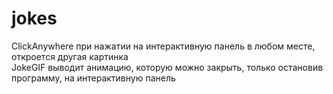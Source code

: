 # jokes

  
ClickAnywhere при нажатии на интерактивную панель в любом месте, откроется другая картинка  
JokeGIF выводит анимацию, которую можно закрыть, только остановив программу, на интерактивную панель  
